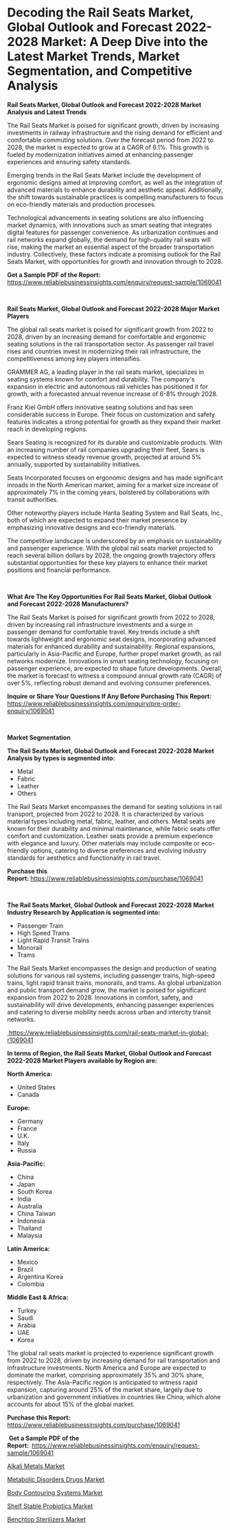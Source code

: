<p><h1>Decoding the Rail Seats Market, Global Outlook and Forecast 2022-2028 Market: A Deep Dive into the Latest Market Trends, Market Segmentation, and Competitive Analysis</h1></p><p><strong>Rail Seats Market, Global Outlook and Forecast 2022-2028 Market Analysis and Latest Trends</strong></p>
<p><p>The Rail Seats Market is poised for significant growth, driven by increasing investments in railway infrastructure and the rising demand for efficient and comfortable commuting solutions. Over the forecast period from 2022 to 2028, the market is expected to grow at a CAGR of 6.1%. This growth is fueled by modernization initiatives aimed at enhancing passenger experiences and ensuring safety standards.</p><p>Emerging trends in the Rail Seats Market include the development of ergonomic designs aimed at improving comfort, as well as the integration of advanced materials to enhance durability and aesthetic appeal. Additionally, the shift towards sustainable practices is compelling manufacturers to focus on eco-friendly materials and production processes.</p><p>Technological advancements in seating solutions are also influencing market dynamics, with innovations such as smart seating that integrates digital features for passenger convenience. As urbanization continues and rail networks expand globally, the demand for high-quality rail seats will rise, making the market an essential aspect of the broader transportation industry. Collectively, these factors indicate a promising outlook for the Rail Seats Market, with opportunities for growth and innovation through to 2028.</p></p>
<p><strong>Get a Sample PDF of the Report:&nbsp;</strong> <a href="https://www.reliablebusinessinsights.com/enquiry/request-sample/1069041">https://www.reliablebusinessinsights.com/enquiry/request-sample/1069041</a></p>
<p>&nbsp;</p>
<p><strong>Rail Seats Market, Global Outlook and Forecast 2022-2028 Major Market Players</strong></p>
<p><p>The global rail seats market is poised for significant growth from 2022 to 2028, driven by an increasing demand for comfortable and ergonomic seating solutions in the rail transportation sector. As passenger rail travel rises and countries invest in modernizing their rail infrastructure, the competitiveness among key players intensifies.</p><p>GRAMMER AG, a leading player in the rail seats market, specializes in seating systems known for comfort and durability. The company's expansion in electric and autonomous rail vehicles has positioned it for growth, with a forecasted annual revenue increase of 6-8% through 2028.</p><p>Franz Kiel GmbH offers innovative seating solutions and has seen considerable success in Europe. Their focus on customization and safety features indicates a strong potential for growth as they expand their market reach in developing regions.</p><p>Sears Seating is recognized for its durable and customizable products. With an increasing number of rail companies upgrading their fleet, Sears is expected to witness steady revenue growth, projected at around 5% annually, supported by sustainability initiatives.</p><p>Seats Incorporated focuses on ergonomic designs and has made significant inroads in the North American market, aiming for a market size increase of approximately 7% in the coming years, bolstered by collaborations with transit authorities.</p><p>Other noteworthy players include Harita Seating System and Rail Seats, Inc., both of which are expected to expand their market presence by emphasizing innovative designs and eco-friendly materials.</p><p>The competitive landscape is underscored by an emphasis on sustainability and passenger experience. With the global rail seats market projected to reach several billion dollars by 2028, the ongoing growth trajectory offers substantial opportunities for these key players to enhance their market positions and financial performance.</p></p>
<p>&nbsp;</p>
<p><strong>What Are The Key Opportunities For Rail Seats Market, Global Outlook and Forecast 2022-2028 Manufacturers?</strong></p>
<p><p>The Rail Seats Market is poised for significant growth from 2022 to 2028, driven by increasing rail infrastructure investments and a surge in passenger demand for comfortable travel. Key trends include a shift towards lightweight and ergonomic seat designs, incorporating advanced materials for enhanced durability and sustainability. Regional expansions, particularly in Asia-Pacific and Europe, further propel market growth, as rail networks modernize. Innovations in smart seating technology, focusing on passenger experience, are expected to shape future developments. Overall, the market is forecast to witness a compound annual growth rate (CAGR) of over 5%, reflecting robust demand and evolving consumer preferences.</p></p>
<p><strong>Inquire or Share Your Questions If Any Before Purchasing This Report:</strong> <a href="https://www.reliablebusinessinsights.com/enquiry/pre-order-enquiry/1069041">https://www.reliablebusinessinsights.com/enquiry/pre-order-enquiry/1069041</a></p>
<p>&nbsp;</p>
<p><strong>Market Segmentation</strong></p>
<p><strong>The Rail Seats Market, Global Outlook and Forecast 2022-2028 Market Analysis by types is segmented into:</strong></p>
<p><ul><li>Metal</li><li>Fabric</li><li>Leather</li><li>Others</li></ul></p>
<p><p>The Rail Seats Market encompasses the demand for seating solutions in rail transport, projected from 2022 to 2028. It is characterized by various material types including metal, fabric, leather, and others. Metal seats are known for their durability and minimal maintenance, while fabric seats offer comfort and customization. Leather seats provide a premium experience with elegance and luxury. Other materials may include composite or eco-friendly options, catering to diverse preferences and evolving industry standards for aesthetics and functionality in rail travel.</p></p>
<p><strong>Purchase this Report:&nbsp;</strong><a href="https://www.reliablebusinessinsights.com/purchase/1069041">https://www.reliablebusinessinsights.com/purchase/1069041</a></p>
<p>&nbsp;</p>
<p><strong>The Rail Seats Market, Global Outlook and Forecast 2022-2028 Market Industry Research by Application is segmented into:</strong></p>
<p><ul><li>Passenger Train</li><li>High Speed Trains</li><li>Light Rapid Transit Trains</li><li>Monorail</li><li>Trams</li></ul></p>
<p><p>The Rail Seats Market encompasses the design and production of seating solutions for various rail systems, including passenger trains, high-speed trains, light rapid transit trains, monorails, and trams. As global urbanization and public transport demand grow, the market is poised for significant expansion from 2022 to 2028. Innovations in comfort, safety, and sustainability will drive developments, enhancing passenger experiences and catering to diverse mobility needs across urban and intercity transit networks.</p></p>
<p><a href="https://www.reliablebusinessinsights.com/rail-seats-market-in-global-r1069041">&nbsp;https://www.reliablebusinessinsights.com/rail-seats-market-in-global-r1069041</a></p>
<p><strong>In terms of Region, the Rail Seats Market, Global Outlook and Forecast 2022-2028 Market Players available by Region are:</strong></p>
<p>
    <p> <strong> North America: </strong>
        <ul>
            <li>United States</li>
            <li>Canada</li>
        </ul>
        </p> 
    <p> <strong> Europe: </strong>
        <ul>
            <li>Germany</li>
            <li>France</li>
            <li>U.K.</li>
            <li>Italy</li>
            <li>Russia</li>
        </ul>
        </p> 
    <p> <strong> Asia-Pacific: </strong>
        <ul>
            <li>China</li>
            <li>Japan</li>
            <li>South Korea</li>
            <li>India</li>
            <li>Australia</li>
            <li>China Taiwan</li>
            <li>Indonesia</li>
            <li>Thailand</li>
            <li>Malaysia</li>
        </ul>
        </p> 
    <p> <strong> Latin America: </strong>
        <ul>
            <li>Mexico</li>
            <li>Brazil</li>
            <li>Argentina Korea</li>
            <li>Colombia</li>
        </ul>
        </p> 
    <p> <strong> Middle East & Africa: </strong>
        <ul>
            <li>Turkey</li>
            <li>Saudi</li>
            <li>Arabia</li>
            <li>UAE</li>
            <li>Korea</li>
        </ul>
    </p>
    </p>
<p><p>The global rail seats market is projected to experience significant growth from 2022 to 2028, driven by increasing demand for rail transportation and infrastructure investments. North America and Europe are expected to dominate the market, comprising approximately 35% and 30% share, respectively. The Asia-Pacific region is anticipated to witness rapid expansion, capturing around 25% of the market share, largely due to urbanization and government initiatives in countries like China, which alone accounts for about 15% of the global market.</p></p>
<p><strong>Purchase this Report: </strong><a href="https://www.reliablebusinessinsights.com/purchase/1069041">https://www.reliablebusinessinsights.com/purchase/1069041</a></p>
<p>&nbsp;<strong>Get a Sample PDF of the Report:&nbsp;&nbsp;</strong><a href="https://www.reliablebusinessinsights.com/enquiry/request-sample/1069041">https://www.reliablebusinessinsights.com/enquiry/request-sample/1069041</a></p>
<p><strong></strong></p>
<p><p><a href="https://medium.com/@snievearol72/alkali-metals-market-a-global-and-regional-analysis-focus-on-end-user-product-and-region-f08e5435592b">Alkali Metals Market</a></p><p><a href="https://issuu.com/reportprime-2/docs/metabolic-disorders-drugs-market-si_0e8d52d04dbec1">Metabolic Disorders Drugs Market</a></p><p><a href="https://www.linkedin.com/pulse/body-contouring-systems-market-share-size-trends-industry-tfqie?trackingId=3QZtJiukStWmV7tmfOOrvQ%3D%3D">Body Contouring Systems Market</a></p><p><a href="https://medium.com/@snievearol72/global-shelf-stable-probiotics-industry-analysis-share-growth-trends-and-forecast-2024-to-2031-2b46e5aab375">Shelf Stable Probiotics Market</a></p><p><a href="https://www.linkedin.com/pulse/insights-benchtop-sterilizers-market-size-which-expanding-n1xie?trackingId=vxf1gtUBSOmtoL4WUDHhCA%3D%3D">Benchtop Sterilizers Market</a></p></p>